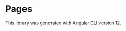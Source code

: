 # Pages

This library was generated with [Angular CLI](https://github.com/angular/angular-cli) version 12.
